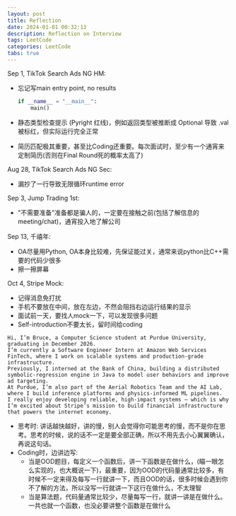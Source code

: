 ```yaml
---
layout: post
title: Reflection
date: 2024-01-01 00:32:13
description: Reflection on Interview
tags: LeetCode
categories: LeetCode
tabs: true
---
```


Sep 1, TikTok Search Ads NG HM:
- 忘记写main entry point, no results
    ```python
    if __name__ = "__main__":
        main()
    ```
- 静态类型检查提示 (Pyright 红线)，例如返回类型被推断成 Optional 导致 .val 被标红，但实际运行完全正常

- 简历匹配极其重要，甚至比Coding还重要。每次面试时，至少有一个通宵来定制简历(否则在Final Round死的概率太高了)


Aug 28, TikTok Search Ads NG Sec:
- 漏抄了一行导致无限循环runtime error

Sep 3, Jump Trading 1st:
- "不需要准备"准备都是骗人的，一定要在接触之前(包括了解信息的meeting/chat)，通宵投入地了解公司

Sep 13, 千禧年:
- OA尽量用Python, OA本身比较难，先保证能过关，通常来说python比C++需要的代码少很多
- 擦一擦屏幕

Oct 4, Stripe Mock:
- 记得消息免打扰
- 手机不要放在中间，放在左边，不然会阻挡右边运行结果的显示
- 面试前一天，要找人mock一下，可以发现很多问题
- Self-introduction不要太长，留时间给coding
```
Hi, I’m Bruce, a Computer Science student at Purdue University, graduating in December 2026.
I’m currently a Software Engineer Intern at Amazon Web Services FinTech, where I work on scalable systems and production-grade infrastructure.
Previously, I interned at the Bank of China, building a distributed symbolic-regression engine in Java to model user behaviors and improve ad targeting.
At Purdue, I’m also part of the Aerial Robotics Team and the AI Lab, where I build inference platforms and physics-informed ML pipelines.
I really enjoy developing reliable, high-impact systems — which is why I’m excited about Stripe’s mission to build financial infrastructure that powers the internet economy.
```
- 思考时: 讲话越快越好，讲的慢，别人会觉得你可能思考的慢，而不是你在思考。思考的时候，说的话不一定是要全部正确，所以不用先去小心翼翼确认，再说这句话。
- Coding时，边讲边写:
    - 当是OOD题目，每定义一个函数后，讲一下函数是在做什么，(瞄一眼怎么实现的，也大概说一下)，最重要，因为OOD的代码量通常比较多，有时候不一定来得及每写一行就讲一下，而且OOD的话，很多时候会遇到你不了解的方法，所以没写一行就讲一下这行在做什么，不太理智
    - 当是算法题，代码量通常比较少，尽量每写一行，就讲一讲是在做什么。一共也就一个函数，也没必要讲整个函数是在做什么





    

